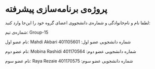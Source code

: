 # پروژه‌ی برنامه‌سازی پیشرفته
لطفا نام و نام‌خانوادگی و شماره‌ی دانشجووی اعضای گروه خود را این‌جا وارد کنید:

شماره‌ی تیم: Group-15

نام عضو اول: Mahdi Akbari
شماره دانشجویی عضو اول: 401105601

نام عضو دوم: Mobina Rashidi 
شماره دانشجویی عضو دوم:  401170564

نام عضو سوم: Raya Rezaie
 شماره دانشجویی عضو سوم: 401170575
